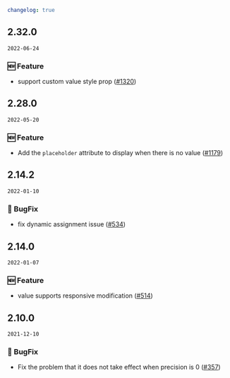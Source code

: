 ```yaml
changelog: true
```

## 2.32.0

`2022-06-24`

### 🆕 Feature

- support custom value style prop ([#1320](https://github.com/arco-design/arco-design-vue/pull/1320))

## 2.28.0

`2022-05-20`

### 🆕 Feature

- Add the `placeholder` attribute to display when there is no value ([#1179](https://github.com/arco-design/arco-design-vue/pull/1179))


## 2.14.2

`2022-01-10`

### 🐛 BugFix

- fix dynamic assignment issue ([#534](https://github.com/arco-design/arco-design-vue/pull/534))


## 2.14.0

`2022-01-07`

### 🆕 Feature

- value supports responsive modification ([#514](https://github.com/arco-design/arco-design-vue/pull/514))


## 2.10.0

`2021-12-10`

### 🐛 BugFix

- Fix the problem that it does not take effect when precision is 0 ([#357](https://github.com/arco-design/arco-design-vue/pull/357))

